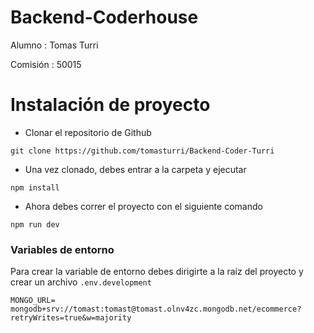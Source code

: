 # Backend-Coderhouse

Alumno : Tomas Turri

Comisión : 50015


# Instalación de proyecto
* Clonar el repositorio de Github

```
git clone https://github.com/tomasturri/Backend-Coder-Turri
```

* Una vez clonado, debes entrar a la carpeta y ejecutar

```
npm install
```

* Ahora debes correr el proyecto con el siguiente comando
```
npm run dev
```


### Variables de entorno

Para crear la variable de entorno debes dirigirte a la raíz del proyecto y crear un archivo `.env.development`
```
MONGO_URL=  mongodb+srv://tomast:tomast@tomast.olnv4zc.mongodb.net/ecommerce?retryWrites=true&w=majority
```

<!-- ## Endpoints

### Productos
`http://localhost:8080/products` 

parametros

* page=numero. Ej: `http://localhost:8080/api/products?page=2`
* limit=numero. Ej: `http://localhost:8080/api/products?limit=2`
* query={"parametro":"consulta"}. Ej `http://localhost:8080/api/products?query={"title":"Cámara"}`

### Carrito -->